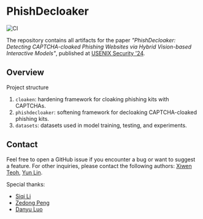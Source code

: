 # PhishDecloaker

![CI](https://github.com/<用户名>/<仓库名>/actions/workflows/ci.yml/badge.svg)

The repository contains all artifacts for the paper _"PhishDecloaker: Detecting CAPTCHA-cloaked Phishing Websites via Hybrid
Vision-based Interactive Models"_, published at [USENIX Security '24](https://www.usenix.org/conference/usenixsecurity24/).

## Overview

Project structure
1. `cloaken`: hardening framework for cloaking phishing kits with CAPTCHAs.
2. `phishdecloaker`: softening framework for decloaking CAPTCHA-cloaked phishing kits.
3. `datasets`: datasets used in model training, testing, and experiments.

## Contact

Feel free to open a GitHub issue if you encounter a bug or want to suggest a feature. For other inquiries, please contact the following authors: [Xiwen Teoh](https://xiwen.me), [Yun Lin](http://linyun.info).

Special thanks:
- [Siqi Li](https://github.com/siqirua)
- [Zedong Peng](https://github.com/zedong-peng)
- [Danyu Luo](https://github.com/lfe921)